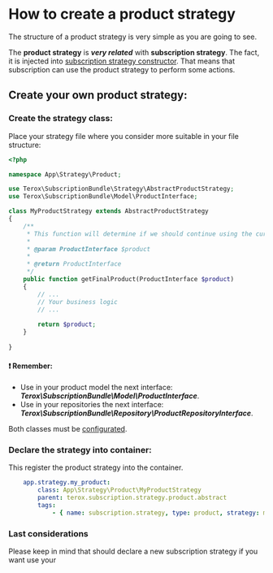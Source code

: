 How to create a product strategy
================================

The structure of a product strategy is very simple as you are going to see.

The **product strategy** is ***very related*** with **subscription strategy**. The fact, it is injected into [subscription
strategy constructor](https://github.com/terox/SubscriptionBundle/blob/master/src/Strategy/AbstractProductStrategy.php#L38). 
That means that subscription can use the product strategy to perform some actions.

## Create your own product strategy:

### Create the strategy class:

Place your strategy file where you consider more suitable in your file structure:

```php
<?php

namespace App\Strategy\Product;

use Terox\SubscriptionBundle\Strategy\AbstractProductStrategy;
use Terox\SubscriptionBundle\Model\ProductInterface;

class MyProductStrategy extends AbstractProductStrategy
{
    /**
     * This function will determine if we should continue using the current product (passed as argument) or other.
     * 
     * @param ProductInterface $product
     * 
     * @return ProductInterface
     */
    public function getFinalProduct(ProductInterface $product)
    {
        // ...
        // Your business logic
        // ...
        
        return $product; 
    }
    
}
````

#### ❗ Remember:
* Use in your product model the next interface: ***Terox\SubscriptionBundle\Model\ProductInterface***.
* Use in your repositories the next interface: ***Terox\SubscriptionBundle\Repository\ProductRepositoryInterface***.

Both classes must be [configurated](https://github.com/terox/SubscriptionBundle/blob/master/doc/ReferenceConfig.md).

### Declare the strategy into container:

This register the product strategy into the container.

```yaml
    app.strategy.my_product:
        class: App\Strategy\Product\MyProductStrategy
        parent: terox.subscription.strategy.product.abstract
        tags:
            - { name: subscription.strategy, type: product, strategy: my_product }
```

### Last considerations

Please keep in mind that should declare a new subscription strategy if you want use your 